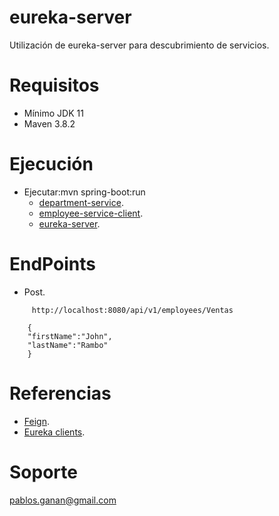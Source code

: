 # eureka-server

Utilización de eureka-server para descubrimiento de servicios.
# Requisitos
* Mínimo JDK 11
* Maven 3.8.2

# Ejecución
* Ejecutar:mvn spring-boot:run
	* <a href="https://github.com/pgananc/ejemplos-spring/tree/main/eureka-server/department-service">department-service</a>. 
	* <a href="https://github.com/pgananc/ejemplos-spring/tree/main/eureka-server/employee-service-client">employee-service-client</a>. 
	* <a href="https://github.com/pgananc/ejemplos-spring/tree/main/eureka-server/eureka-server">eureka-server</a>. 
	

# EndPoints

* Post. 
```
	 http://localhost:8080/api/v1/employees/Ventas
	 
	{
	"firstName":"John",
	"lastName":"Rambo"
	}
```
# Referencias

* <a href="https://cloud.spring.io/spring-cloud-netflix/multi/multi_spring-cloud-feign.html">Feign</a>.
* <a href="https://cloud.spring.io/spring-cloud-netflix/multi/multi__service_discovery_eureka_clients.html">Eureka clients</a>.

# Soporte
pablos.ganan@gmail.com
